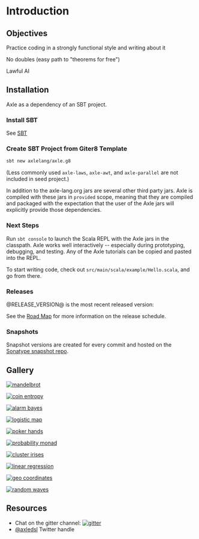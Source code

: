 # Introduction

## Objectives

Practice coding in a strongly functional style and writing about it

No doubles (easy path to "theorems for free")

Lawful AI

## Installation

Axle as a dependency of an SBT project.

### Install SBT

See [SBT](http://www.scala-sbt.org/)

### Create SBT Project from Giter8 Template

```bash
sbt new axlelang/axle.g8
```

(Less commonly used `axle-laws`, `axle-awt`, and `axle-parallel` are not included in seed project.)

In addition to the axle-lang.org jars are several other third party jars.
Axle is compiled with these jars in `provided` scope,
meaning that they are compiled and packaged with the expectation that the user of the Axle
jars will explicitly provide those dependencies.

### Next Steps

Run `sbt console` to launch the Scala REPL with the Axle jars in the classpath.
Axle works well interactively -- especially during prototyping, debugging, and testing.
Any of the Axle tutorials can be copied and pasted into the REPL.

To start writing code, check out `src/main/scala/example/Hello.scala`,
and go from there.

### Releases

@RELEASE_VERSION@ is the most recent released version:

See the [Road Map](Appendix.md#road-map) for more information on the release schedule.

### Snapshots

Snapshot versions are created for every commit and
hosted on the [Sonatype snapshot repo](https://oss.sonatype.org/content/repositories/snapshots).

## Gallery

[![mandelbrot](/images/mandelbrot.png)](ChaosTheory.md#mandelbrot-set)

[![coin entropy](/images/coinentropy.svg)](RandomnessUncertainty.md#example-entropy-of-a-biased-coin)

[![alarm bayes](/images/alarm_bayes.svg)](RandomnessUncertainty.md#bayesian-networks)

[![logistic map](/images/logMap.png)](ChaosTheory.md#logistic-map)

[![poker hands](/images/poker_hands.svg)](GameTheory.md#poker)

[![probability monad](/images/iffy.svg)](RandomnessUncertainty.md#probability-model)

[![cluster irises](/images/k_means.svg)](MachineLearning.md#example-irises)

[![linear regression](/images/lrerror.svg)](MachineLearning.md#linear-regression)

[![geo coordinates](/images/sfo_hel_small.png)](Units.md#geo-coordinates)

[![random waves](/images/random_waves.svg)](Visualization.md#example-plot-random-waves-over-time)

## Resources

* Chat on the gitter channel: [![gitter](https://badges.gitter.im/Join%20Chat.svg)](https://gitter.im/axlelang/axle?utm_source=badge)
* [@axledsl](https://twitter.com/axledsl) Twitter handle
